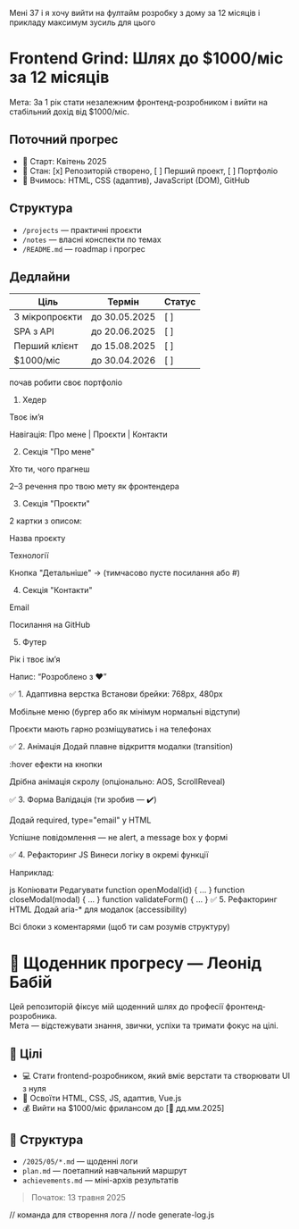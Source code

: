 Мені 37 і я хочу вийти на фултайм розробку з дому за 12 місяців і прикладу максимум зусиль для цього


# Frontend Grind: Шлях до $1000/міс за 12 місяців

Мета: За 1 рік стати незалежним фронтенд-розробником і вийти на стабільний дохід від $1000/міс.

## Поточний прогрес

- 📅 Старт: Квітень 2025
- 💪 Стан: [x] Репозиторій створено, [ ] Перший проект, [ ] Портфоліо
- 🚀 Вчимось: HTML, CSS (адаптив), JavaScript (DOM), GitHub

## Структура

- `/projects` — практичні проєкти
- `/notes` — власні конспекти по темах
- `/README.md` — roadmap і прогрес

## Дедлайни

| Ціль                     | Термін        | Статус |
|--------------------------|---------------|--------|
| 3 мікропроєкти           | до 30.05.2025 | [ ]    |
| SPA з API                | до 20.06.2025 | [ ]    |
| Перший клієнт            | до 15.08.2025 | [ ]    |
| $1000/міс                | до 30.04.2026 | [ ]    |


почав робити своє портфоліо


1. Хедер

Твоє ім’я

Навігація: Про мене | Проєкти | Контакти

2. Секція "Про мене"

Хто ти, чого прагнеш

2–3 речення про твою мету як фронтендера

3. Секція "Проєкти"

2 картки з описом:

Назва проєкту

Технології

Кнопка "Детальніше" → (тимчасово пусте посилання або #)

4. Секція "Контакти"

Email

Посилання на GitHub

5. Футер

Рік і твоє ім’я

Напис: “Розроблено з ❤️”


✅ 1. Адаптивна верстка
Встанови брейки: 768px, 480px

Мобільне меню (бургер або як мінімум нормальні відступи)

Проєкти мають гарно розміщуватись і на телефонах

✅ 2. Анімація
Додай плавне відкриття модалки (transition)

:hover ефекти на кнопки

Дрібна анімація скролу (опціонально: AOS, ScrollReveal)

✅ 3. Форма
Валідація (ти зробив — ✔️)

Додай required, type="email" у HTML

Успішне повідомлення — не alert, а message box у формі

✅ 4. Рефакторинг JS
Винеси логіку в окремі функції

Наприклад:

js
Копіювати
Редагувати
function openModal(id) { ... }
function closeModal(modal) { ... }
function validateForm() { ... }
✅ 5. Рефакторинг HTML
Додай aria-* для модалок (accessibility)

Всі блоки з коментарями (щоб ти сам розумів структуру)



# 📘 Щоденник прогресу — Леонід Бабій

Цей репозиторій фіксує мій щоденний шлях до професії фронтенд-розробника.  
Мета — відстежувати знання, звички, успіхи та тримати фокус на цілі.

## 🎯 Цілі
- 💻 Стати frontend-розробником, який вміє верстати та створювати UI з нуля
- 🧠 Освоїти HTML, CSS, JS, адаптив, Vue.js
- 💰 Вийти на $1000/міс фрилансом до [📅 дд.мм.2025]

## 📂 Структура
- `/2025/05/*.md` — щоденні логи
- `plan.md` — поетапний навчальний маршрут
- `achievements.md` — міні-архів результатів

> Початок: 13 травня 2025




// команда для  створення лога 
// node generate-log.js

